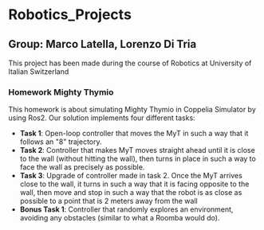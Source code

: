 # Robotics_Projects

## Group: Marco Latella, Lorenzo Di Tria

This project has been made during the course of Robotics at University of Italian Switzerland

### Homework Mighty Thymio

This homework is about simulating Mighty Thymio in Coppelia Simulator by using Ros2.
Our solution implements four different tasks:
  - **Task 1**: Open-loop controller that moves the MyT in such a way that it follows an "8" trajectory.
  - **Task 2**: Controller that makes MyT moves straight ahead until it is close to the wall (without hitting the wall), then turns in place in such a way to face the wall as precisely as possible.
  - **Task 3**: Upgrade of controller made in task 2. Once the MyT arrives close to the wall, it turns in such a way that it is facing opposite to the wall, then move and stop in such a way that the robot is as close as possible to a point that is 2 meters away from the wall
  - **Bonus Task 1**: Controller that randomly explores an environment, avoiding any obstacles (similar to what a Roomba would do).
